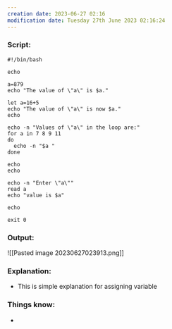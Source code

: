 ```yaml
---
creation date: 2023-06-27 02:16
modification date: Tuesday 27th June 2023 02:16:24
---
```


### Script:

```
#!/bin/bash

echo

a=879
echo "The value of \"a\" is $a."

let a=16+5
echo "The value of \"a\" is now $a."
echo

echo -n "Values of \"a\" in the loop are:"
for a in 7 8 9 11
do
  echo -n "$a "
done

echo
echo

echo -n "Enter \"a\""
read a
echo "value is $a"

echo

exit 0
```

### Output:

![[Pasted image 20230627023913.png]]


### Explanation:

* This is simple explanation for assigning variable

### Things know:

* 